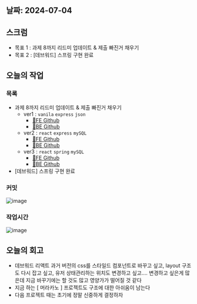 ## 날짜: 2024-07-04

## 스크럼

- 목표 1 : 과제 8까지 리드미 업데이트 & 제출 빠진거 채우기
- 목표 2 : [데브워드] 스프링 구현 완료

## 오늘의 작업

### 목록

- 과제 8까지 리드미 업데이트 & 제출 빠진거 채우기
    - ver1 : `vanila` `express` `json`
        - [🔗FE Github](https://github.com/jjikky/5-jikky-kim-vanila-fe)
        - [🔗BE Github](https://github.com/jjikky/5-jikky-kim-express-be/tree/json-archive)
    - ver2 : `react` `express` `mySQL`
        - [🔗FE Github](https://github.com/jjikky/5-jikky-kim-react-fe/tree/with-express)
        - [🔗BE Github](https://github.com/jjikky/5-jikky-kim-express-be)
    - ver3 : `react` `spring` `mySQL`
        - [🔗FE Github](https://github.com/jjikky/5-jikky-kim-react-fe)
        - [🔗BE Github](https://github.com/jjikky/5-jikky-kim-spring-be)
- [데브워드] 스프링 구현 완료

### 커밋

![image](https://github.com/jjikky/jikky-til/assets/59151187/8cf2fba3-0825-4da8-be62-445b80beb73d)


### 작업시간

![image](https://github.com/jjikky/jikky-til/assets/59151187/228d4c1c-2dad-4040-ad91-11ffaecd34ed)



## 오늘의 회고

- 데브워드 리액트 과거 버전의 css를 스타일드 컴포넌트로 바꾸고 싶고, layout 구조도 다시 잡고 싶고, 유저 상태관리하는 위치도 변경하고 싶고…. 변경하고 싶은게 많은데 지금 바꾸기에는 할 것도 많고 영양가가 떨어질 것 같다
- 지금 하는 [ 머라카노 ] 프로젝트도 구조에 대한 아쉬움이 남는다
- 다음 프로젝트 때는 초기에 정말 신중하게 결정하자
